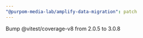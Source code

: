 ```yaml
---
"@purpom-media-lab/amplify-data-migration": patch
---
```


Bump @vitest/coverage-v8 from 2.0.5 to 3.0.8

